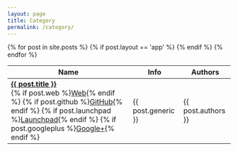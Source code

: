 ```yaml
---
layout: page
title: Category
permalink: /category/
---
```


  <table class="overview">
    <thead>
      <tr>
        <th>Name</th>
        <th>Info</th>
        <th>Authors</th>
      </tr>
    </thead>
    <tbody>
      {% for post in site.posts %}
      {% if post.layout == 'app' %}
        <tr>
          <td><a href="{{ site.baseurl }}{{ post.url }}" style="font-weight:bold">{{ post.title }}</a><br/> {% if post.web %}<a href="{{ post.web }}">Web</a>{% endif %} {% if post.github %}<a href="https://github.com/{{ post.github }}">GitHub</a>{% endif %} {% if post.launchpad %}<a href="https://launchpad.net/{{ post.launchpad }}">Launchpad</a>{% endif %} {% if post.googleplus %}<a href="https://plus.google.com/{{ post.googleplus }}">Google+</a>{% endif %}</td>
          <td>{{ post.generic }}</td>
          <td>{{ post.authors }}</td>
        </tr>
      {% endif %}
      {% endfor %}
    </tbody>
  </table>
